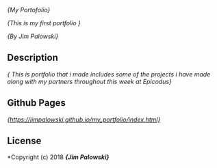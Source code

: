 _{My Portofolio}_

_{This is my first portfolio }_

_{By Jim Palowski}_

## Description
_{ This is portfolio that i made includes some of the projects i have made along with my partners throughout this week at Epicodus}_

## Github Pages

_{https://jimpalowski.github.io/my_portfolio/index.html}_

## License
*Copyright (c) 2018 **_{Jim Palowski}_**
